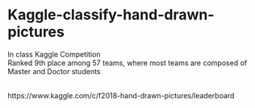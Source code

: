 # Kaggle-classify-hand-drawn-pictures

In class Kaggle Competition
</br>
Ranked 9th place among 57 teams, where most teams are composed of Master and Doctor students

</br>
https://www.kaggle.com/c/f2018-hand-drawn-pictures/leaderboard
